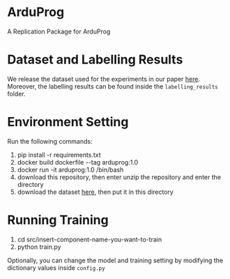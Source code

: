 # ArduProg
A Replication Package for ArduProg

# Dataset and Labelling Results
We release the dataset used for the experiments in our paper [here](https://zenodo.org/record/7256145#.Y1oiJXZByUk). Moreover, the labelling results can be found inside the `labelling_results` folder.

# Environment Setting
Run the following commands:
1. pip install -r requirements.txt
2. docker build dockerfile --tag arduprog:1.0
3. docker run -it arduprog:1.0 /bin/bash
4. download this repository, then enter unzip the repository and enter the directory
5. download the dataset [here](https://zenodo.org/record/7256145#.Y1oiJXZByUk), then put it in this directory

# Running Training
1. cd src/insert-component-name-you-want-to-train
2. python train.py

Optionally, you can change the model and training setting by modifying the dictionary values inside `config.py`

